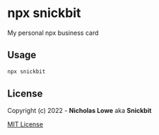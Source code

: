 # npx snickbit

<!--START_SECTION:readmes-description-->

My personal npx business card

<!--END_SECTION:readmes-description-->

## Usage

```bash
npx snickbit
```

## License

Copyright (c) 2022 - **Nicholas Lowe** aka **Snickbit**

[MIT License](https://github.com/snickbit/snickbit.js/blob/master/LICENSE)
